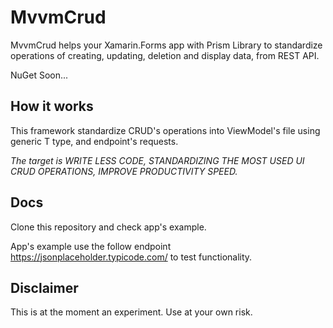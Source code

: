 # MvvmCrud
MvvmCrud helps your Xamarin.Forms app with Prism Library to standardize operations of creating, updating, deletion and display data, from REST API.

NuGet Soon...


## How it works

This framework standardize CRUD's operations into ViewModel's file using generic T type, and endpoint's requests.

*The target is WRITE LESS CODE, STANDARDIZING THE MOST USED UI CRUD OPERATIONS, IMPROVE PRODUCTIVITY SPEED.*




## Docs

Clone this repository and check app's example. 

App's example use the follow endpoint https://jsonplaceholder.typicode.com/ to test functionality.

## Disclaimer

This is at the moment an experiment. Use at your own risk.
